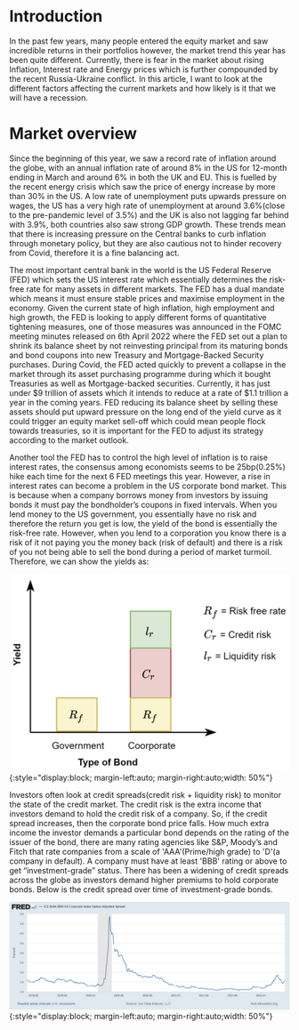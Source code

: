 # Introduction
In the past few years, many people entered the equity market and saw incredible returns in their portfolios however,
the market trend this year has been quite different. Currently, there is fear in the market about rising Inflation, 
Interest rate and Energy prices which is further compounded by the recent Russia-Ukraine conflict. In this article,
I want to look at the different factors affecting the current markets and how likely is it that we will have a recession. 

# Market overview
Since the beginning of this year, we saw a record rate of inflation around the globe, with an annual inflation rate of around 8% in the US for 12-month ending in March and around 6% in both the UK and EU. This is fuelled by the recent energy crisis which saw the price of energy increase by more than 30% in the US. A low rate of unemployment puts upwards pressure on wages, the US has a very high rate of unemployment at around 3.6%(close to the pre-pandemic level of 3.5%) and the UK is also not lagging far behind with 3.9%, both countries also saw strong GDP growth. These trends mean that there is increasing pressure on the Central banks to curb inflation through monetary policy, but they are also cautious not to hinder recovery from Covid, therefore it is a fine balancing act.


The most important central bank in the world is the US Federal Reserve (FED) which sets the US interest rate which essentially determines the risk-free rate for many assets in different markets. The FED has a dual mandate which means it must ensure stable prices and maximise employment in the economy. Given the current state of high inflation, high employment and high growth, the FED is looking to apply different forms of quantitative tightening measures, one of those measures was announced in the FOMC meeting minutes released on 6th April 2022 where the FED set out a plan to shrink its balance sheet by not reinvesting principal from its maturing bonds and bond coupons into new Treasury and Mortgage-Backed Security purchases. During Covid, the FED acted quickly to prevent a collapse in the market through its asset purchasing programme during which it bought Treasuries as well as Mortgage-backed securities. Currently, it has just under $9 trillion of assets which it intends to reduce at a rate of $1.1 trillion a year in the coming years. FED reducing its balance sheet by selling these assets should put upward pressure on the long end of the yield curve as it could trigger an equity market sell-off which could mean people flock towards treasuries, so it is important for the FED to adjust its strategy according to the market outlook.


Another tool the FED has to control the high level of inflation is to raise interest rates, the consensus among economists seems to be 25bp(0.25%) hike each time for the next 6 FED meetings this year. However, a rise in interest rates can become a problem in the US corporate bond market. This is because when a company borrows money from investors by issuing bonds it must pay the bondholder’s coupons in fixed intervals. When you lend money to the US government, you essentially have no risk and therefore the return you get is low, the yield of the bond is essentially the risk-free rate. However, when you lend to a corporation you know there is a risk of it not paying you the money back (risk of default) and there is a risk of you not being able to sell the bond during a period of market turmoil. Therefore, we can show the yields as:

![Alt text](https://raw.githubusercontent.com/mizanur55/mizanur55.github.io/master/_posts/Article_2_files/gov_vs_corp.png){:style="display:block; margin-left:auto; margin-right:auto;width: 50%"}

Investors often look at credit spreads(credit risk + liquidity risk) to monitor the state of the credit market. The credit risk is the extra income that investors demand to hold the credit risk of a company. So, if the credit spread increases, then the corporate bond price falls. How much extra income the investor demands a particular bond depends on the rating of the issuer of the bond, there are many rating agencies like S&P, Moody’s and Fitch that rate companies from a scale of 'AAA'(Prime/high grade) to 'D'(a company in default). A company must have at least 'BBB' rating or above to get “investment-grade” status. There has been a widening of credit spreads across the globe as investors demand higher premiums to hold corporate bonds. Below is the credit spread over time of investment-grade bonds.

![Alt text](https://raw.githubusercontent.com/mizanur55/mizanur55.github.io/master/_posts/Article_2_files/BBB_spread.png){:style="display:block; margin-left:auto; margin-right:auto;width: 50%"}


